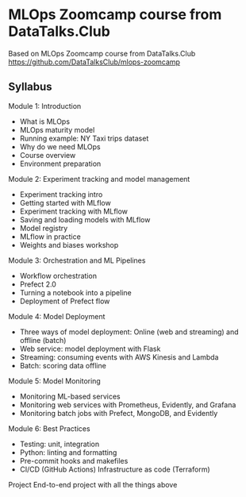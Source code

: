 # MLOps Zoomcamp course from DataTalks.Club
Based on MLOps Zoomcamp course from DataTalks.Club https://github.com/DataTalksClub/mlops-zoomcamp

## Syllabus

Module 1: Introduction
- What is MLOps
- MLOps maturity model
- Running example: NY Taxi trips dataset
- Why do we need MLOps
- Course overview
- Environment preparation

Module 2: Experiment tracking and model management
- Experiment tracking intro
- Getting started with MLflow
- Experiment tracking with MLflow
- Saving and loading models with MLflow
- Model registry
- MLflow in practice
- Weights and biases workshop

Module 3: Orchestration and ML Pipelines
- Workflow orchestration
- Prefect 2.0
- Turning a notebook into a pipeline
- Deployment of Prefect flow

Module 4: Model Deployment
- Three ways of model deployment: Online (web and streaming) and offline (batch)
- Web service: model deployment with Flask
- Streaming: consuming events with AWS Kinesis and Lambda
- Batch: scoring data offline

Module 5: Model Monitoring
- Monitoring ML-based services
- Monitoring web services with Prometheus, Evidently, and Grafana
- Monitoring batch jobs with Prefect, MongoDB, and Evidently

Module 6: Best Practices
- Testing: unit, integration
- Python: linting and formatting
- Pre-commit hooks and makefiles
- CI/CD (GitHub Actions)
Infrastructure as code (Terraform)

Project
End-to-end project with all the things above
